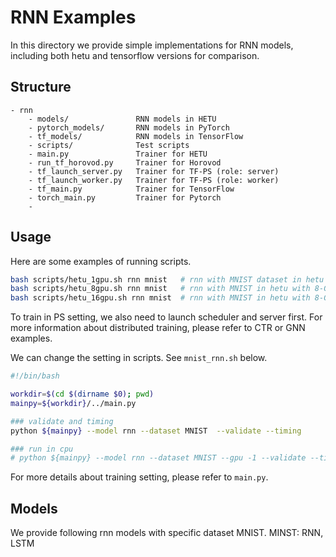 # RNN Examples
In this directory we provide simple implementations for RNN models, including both hetu and tensorflow versions for comparison.
## Structure
```
- rnn
    - models/               RNN models in HETU
    - pytorch_models/       RNN models in PyTorch
    - tf_models/            RNN models in TensorFlow
    - scripts/              Test scripts
    - main.py               Trainer for HETU
    - run_tf_horovod.py     Trainer for Horovod
    - tf_launch_server.py   Trainer for TF-PS (role: server)
    - tf_launch_worker.py   Trainer for TF-PS (role: worker)
    - tf_main.py            Trainer for TensorFlow
    - torch_main.py         Trainer for Pytorch
    - 
```
## Usage
Here are some examples of running scripts.
```bash
bash scripts/hetu_1gpu.sh rnn mnist   # rnn with MNIST dataset in hetu
bash scripts/hetu_8gpu.sh rnn mnist   # rnn with MNIST in hetu with 8-GPU (1-node)
bash scripts/hetu_16gpu.sh rnn mnist  # rnn with MNIST in hetu with 8-GPU (2-nodes)            
```
To train in PS setting, we also need to launch scheduler and server first. For more information about distributed training, please refer to CTR or GNN examples.

We can change the setting in scripts. See `mnist_rnn.sh` below.
```bash
#!/bin/bash

workdir=$(cd $(dirname $0); pwd)
mainpy=${workdir}/../main.py

### validate and timing
python ${mainpy} --model rnn --dataset MNIST  --validate --timing

### run in cpu
# python ${mainpy} --model rnn --dataset MNIST --gpu -1 --validate --timing

```

For more details about training setting, please refer to `main.py`.
## Models
We provide following rnn models with specific dataset MNIST.
MINST: RNN, LSTM


